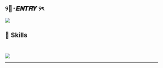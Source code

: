 ## ୨🦇･𝑬𝑵𝑻𝑹𝒀 ୨ৎ

<img src="https://i.pinimg.com/736x/70/2a/b0/23151385579900983.jpg">

## 🔌 Skills

<br>

<p allign="center">
<img src="https://skillicons.dev/icons?i=cs,python,html,css,c,cpp,js,ts,lua,vscode,ps,pr" />
</p>




<hr>
